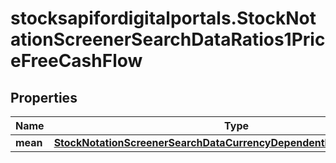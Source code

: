 # stocksapifordigitalportals.StockNotationScreenerSearchDataRatios1PriceFreeCashFlow

## Properties

Name | Type | Description | Notes
------------ | ------------- | ------------- | -------------
**mean** | [**StockNotationScreenerSearchDataCurrencyDependentEstimatesEbitMean**](StockNotationScreenerSearchDataCurrencyDependentEstimatesEbitMean.md) |  | [optional] 


